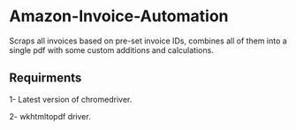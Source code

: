 # Amazon-Invoice-Automation
Scraps all invoices based on pre-set invoice IDs, combines all of them into a single pdf with some custom additions and calculations.

## Requirments
1- Latest version of chromedriver.

2- wkhtmltopdf driver.
